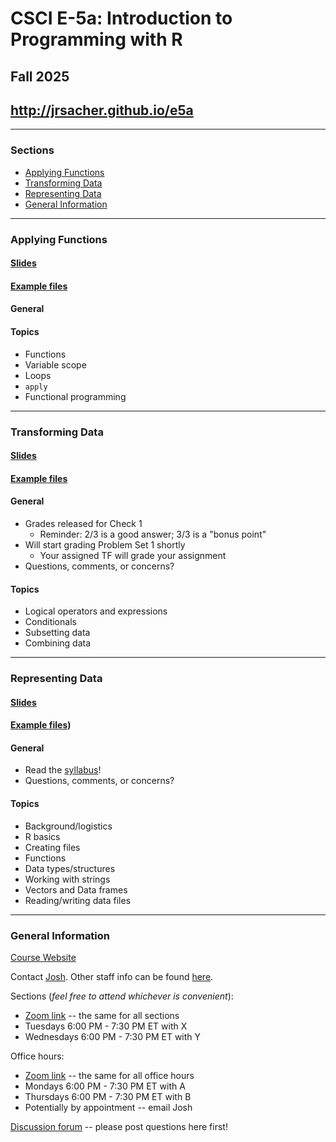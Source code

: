 # CSCI E-5a: Introduction to Programming with R

## Fall 2025

## <http://jrsacher.github.io/e5a>

---

### Sections
<!--      
+ [Packaging Programs](#packaging-programs)
+ [Testing Programs](#testing-programs)
+ [Visualizing Data](#visualizing-data)
+ [Tidying Data](#tidying-data) -->
+ [Applying Functions](#applying-functions)
+ [Transforming Data](#transforming-data)
+ [Representing Data](#representing-data)
+ [General Information](#general-information)

---

<!-- 
### Packaging Programs

#### [Slides]()

#### Example files

#### General

---

### Testing Programs

#### [Slides]()

#### Example files

#### General

---

### Visualizing Data

#### [Slides]()

#### Example files

#### General

---

### Tidying Data

#### [Slides]()

#### Example files

#### General

---
-->
### Applying Functions

#### [Slides](https://docs.google.com/presentation/d/1LoBQSYVhCw_WEGlVmpQMSBPCAEZh0QVcd26Cgcobrio/edit?usp=sharing)

#### [Example files](https://github.com/jrsacher/jrsacher.github.io/blob/master/e5a/examples/3/)

#### General

#### Topics

+ Functions
+ Variable scope
+ Loops
+ `apply`
+ Functional programming

---

### Transforming Data

#### [Slides](https://docs.google.com/presentation/d/1MGLXagcar4dKjokC8kzErpSD3ukOBShcPAoBIBa_GY4/edit?usp=sharing)

#### [Example files](https://github.com/jrsacher/jrsacher.github.io/blob/master/e5a/examples/2/)

#### General

+ Grades released for Check 1
  + Reminder: 2/3 is a good answer; 3/3 is a "bonus point"
+ Will start grading Problem Set 1 shortly
  + Your assigned TF will grade your assignment
+ Questions, comments, or concerns?

#### Topics

+ Logical operators and expressions
+ Conditionals
+ Subsetting data
+ Combining data

---  

### Representing Data

#### [Slides](https://docs.google.com/presentation/d/1xXQ5CdjVPUgyo5BM1WKF2ahesf00AS3lDHjochqIcXM/edit?usp=sharing)

#### [Example files](https://github.com/jrsacher/jrsacher.github.io/tree/master/e5a/examples/1))

#### General

+ Read the [syllabus](https://cs50.harvard.edu/extension/r/2025/fall/syllabus/)!
+ Questions, comments, or concerns?

#### Topics

+ Background/logistics
+ R basics
+ Creating files
+ Functions
+ Data types/structures
+ Working with strings
+ Vectors and Data frames
+ Reading/writing data files

---

### General Information

[Course Website](https://cs50.harvard.edu/extension/r/2025/fall/)

Contact [Josh](mailto:josh@cs50.harvard.edu). Other staff info can be found [here](https://cs50.harvard.edu/extension/r/2025/fall/staff/).

Sections (_feel free to attend whichever is convenient_):

+ [Zoom link]() -- the same for all sections
+ Tuesdays 6:00 PM - 7:30 PM ET with X
+ Wednesdays 6:00 PM - 7:30 PM ET with Y

Office hours:

+ [Zoom link]() -- the same for all office hours
+ Mondays 6:00 PM - 7:30 PM ET with A
+ Thursdays 6:00 PM - 7:30 PM ET with B
+ Potentially by appointment -- email Josh

[Discussion forum](https://cs50.harvard.edu/extension/r/2025/fall/discussions/) -- please post questions here first!
